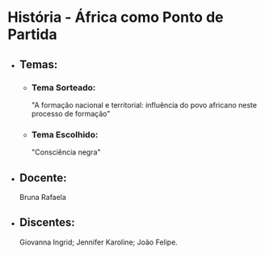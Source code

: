 # História - África como Ponto de Partida
<ul>
  <li><h2>Temas:</h2></li>
  <ul>
    <li><h3>Tema Sorteado:</h3>"A formação nacional e territorial: influência do povo africano neste processo de formação"</li>
    <li><h3>Tema Escolhido:</h3>"Consciência negra"</li>
  </ul>
  <li><h2>Docente:</h2>Bruna Rafaela</li>
  <li><h2>Discentes:</h2>Giovanna Ingrid; Jennifer Karoline; João Felipe.</li>
</ul>

